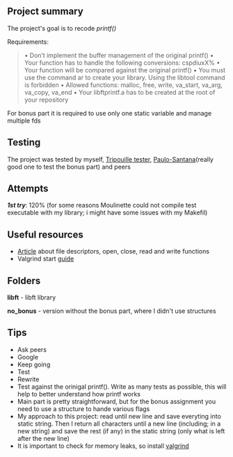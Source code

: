 ## **Project summary** 
The project's goal is to recode _printf()_

Requirements:
>• Don’t implement the buffer management of the original printf()
>• Your function has to handle the following conversions: cspdiuxX%
>• Your function will be compared against the original printf()
>• You must use the command ar to create your library. Using the libtool command is forbidden
>• Allowed functions: malloc, free, write, va_start, va_arg, va_copy, va_end
>• Your libftprintf.a has to be created at the root of your repository

For bonus part it is required to use only one static variable and manage multiple fds

## **Testing**
The project was tested by myself, [Tripouille tester](https://github.com/Tripouille/printfTester), [Paulo-Santana](https://github.com/paulo-santana/ft_printf_tester)(really good one to test the bonus part) and peers

## **Attempts**
**_1st try_**: 120% (for some reasons Moulinette could not compile test executable with my library; i might have some issues with my Makefil)

## **Useful resources**
* [Article](https://www.geeksforgeeks.org/input-output-system-calls-c-create-open-close-read-write/#:~:text=File%20descriptor%20is%20integer%20that,pointers%20to%20file%20table%20entries.) about file descriptors, open, close, read and write functions
* Valgrind start [guide](https://valgrind.org/docs/manual/quick-start.html)

## **Folders**
**libft** - libft library

**no_bonus** - version without the bonus part, where I didn't use structures

## **Tips**
* Ask peers
* Google
* Keep going
* Test
* Rewrite
* Test against the orinigal printf(). Write as many tests as possible, this will help to better understand how printf works
* Main part is pretty straightforward, but for the bonus assignment you need to use a structure to hande various flags
* My approach to this project: read until new line and save everyting into static string. Then I return all characters until a new line (including; in a new string) and save the rest (if any) in the static string (only what is left after the new line)
* It is important to check for memory leaks, so install [valgrind](https://github.com/LouisBrunner/valgrind-macos)

